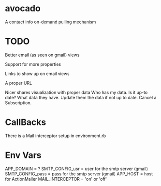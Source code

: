 avocado
=======

A contact info on-demand pulling mechanism


TODO
====

Better email (as seen on gmail) views

Support for more properties

Links to show up on email views

A proper URL

Nicer shares visualization with proper data
  Who has my data.
  Is it up-to date?
  What data they have.
  Update them the data if not up to date.
  Cancel a Subscription.

CallBacks
=========

There is a Mail interceptor setup in environment.rb

Env Vars
========
APP_DOMAIN = ?
SMTP_CONFIG_usr = user for the smtp server (gmail)
SMTP_CONFIG_pass = pass for the smtp server (gmail)
APP_HOST = host for ActionMailer
MAIL_INTERCEPTOR = 'on' or 'off'
